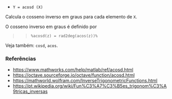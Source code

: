- `Y = acosd (X)`

Calcula o cosseno inverso em graus para cada elemento de `X`.

O cosseno inverso em graus é definido por

> > `%acosd(z) = rad2deg(acos(z))%`

Veja também: `cosd`, `acos`.

### Referências

- https://www.mathworks.com/help/matlab/ref/acosd.html
- https://octave.sourceforge.io/octave/function/acosd.html
- https://mathworld.wolfram.com/InverseTrigonometricFunctions.html
- https://pt.wikipedia.org/wiki/Fun%C3%A7%C3%B5es_trigonom%C3%A9tricas_inversas
